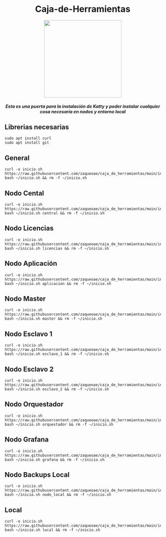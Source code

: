 <div align="center">

# Caja-de-Herramientas

<img src="https://cloud.githubusercontent.com/assets/2059754/24601246/753a7f36-1858-11e7-9d6b-7a0e64fb27f7.png" height="250px" width="250px">

##### Esta es una puerta para la instalación de Katty y poder instalar cualquier cosa necesaria en nodos y entorno local
</div>



## Librerias necesarias
```
sudo apt install curl
sudo apt install git
```


## General
```
curl -o inicio.sh https://raw.githubusercontent.com/zaqueoae/caja_de_herramientas/main/inicio.sh
bash ~/inicio.sh && rm -f ~/inicio.sh
```

## Nodo Cental
```
curl -o inicio.sh https://raw.githubusercontent.com/zaqueoae/caja_de_herramientas/main/inicio.sh
bash ~/inicio.sh central && rm -f ~/inicio.sh
```

## Nodo Licencias
```
curl -o inicio.sh https://raw.githubusercontent.com/zaqueoae/caja_de_herramientas/main/inicio.sh
bash ~/inicio.sh licencias && rm -f ~/inicio.sh
```

## Nodo Aplicación
```
curl -o inicio.sh https://raw.githubusercontent.com/zaqueoae/caja_de_herramientas/main/inicio.sh
bash ~/inicio.sh aplicacion && rm -f ~/inicio.sh
```

## Nodo Master
```
curl -o inicio.sh https://raw.githubusercontent.com/zaqueoae/caja_de_herramientas/main/inicio.sh
bash ~/inicio.sh master && rm -f ~/inicio.sh
```

## Nodo Esclavo 1
```
curl -o inicio.sh https://raw.githubusercontent.com/zaqueoae/caja_de_herramientas/main/inicio.sh
bash ~/inicio.sh esclavo_1 && rm -f ~/inicio.sh
```

## Nodo Esclavo 2
```
curl -o inicio.sh https://raw.githubusercontent.com/zaqueoae/caja_de_herramientas/main/inicio.sh
bash ~/inicio.sh esclavo_2 && rm -f ~/inicio.sh
```

## Nodo Orquestador
```
curl -o inicio.sh https://raw.githubusercontent.com/zaqueoae/caja_de_herramientas/main/inicio.sh
bash ~/inicio.sh orquestador && rm -f ~/inicio.sh
```

## Nodo Grafana
```
curl -o inicio.sh https://raw.githubusercontent.com/zaqueoae/caja_de_herramientas/main/inicio.sh
bash ~/inicio.sh grafana && rm -f ~/inicio.sh
```

## Nodo Backups Local
```
curl -o inicio.sh https://raw.githubusercontent.com/zaqueoae/caja_de_herramientas/main/inicio.sh
bash ~/inicio.sh nodo_local && rm -f ~/inicio.sh
```

## Local
```
curl -o inicio.sh https://raw.githubusercontent.com/zaqueoae/caja_de_herramientas/main/inicio.sh
bash ~/inicio.sh local && rm -f ~/inicio.sh
```
